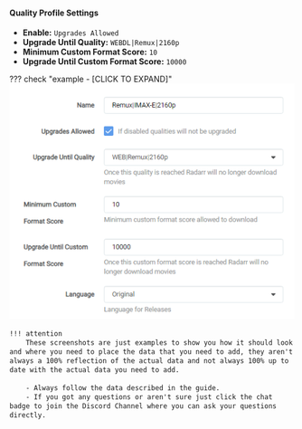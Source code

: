 #### Quality Profile Settings

- **Enable:** `Upgrades Allowed`
- **Upgrade Until Quality:** `WEBDL|Remux|2160p`
- **Minimum Custom Format Score:** `10`
- **Upgrade Until Custom Format Score:** `10000`

??? check "example - [CLICK TO EXPAND]"
    ![!Quality Profile Settings](/SQP/images/3-qp-settings.png)

    !!! attention
        These screenshots are just examples to show you how it should look and where you need to place the data that you need to add, they aren't always a 100% reflection of the actual data and not always 100% up to date with the actual data you need to add.

        - Always follow the data described in the guide.
        - If you got any questions or aren't sure just click the chat badge to join the Discord Channel where you can ask your questions directly.
